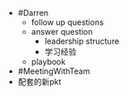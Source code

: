 - #Darren
	- follow up questions
	- answer question
		- leadership structure
		- 学习经验
	- playbook
- #MeetingWithTeam
- 配套的新pkt